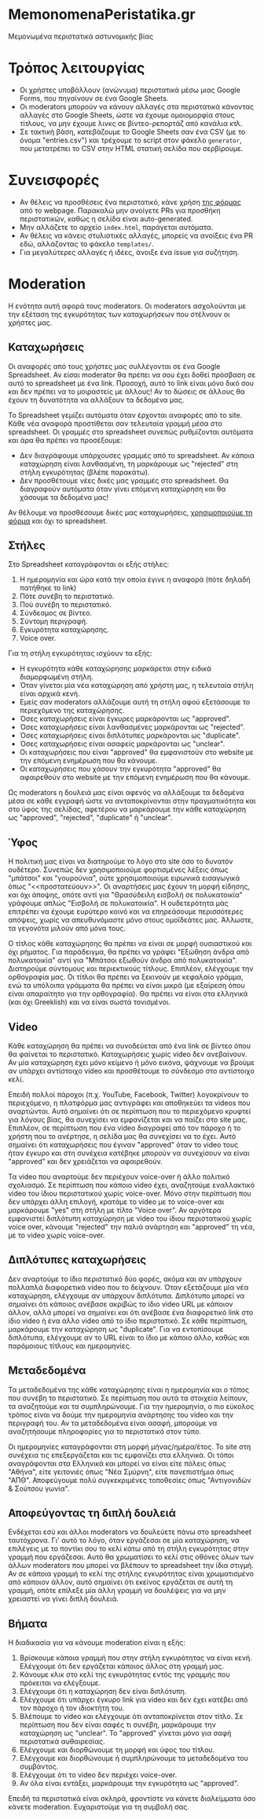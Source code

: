 # MemonomenaPeristatika.gr
Μεμονωμένα περιστατικά αστυνομικής βίας

# Τρόπος λειτουργίας
* Οι χρήστες υποβάλλουν (ανώνυμα) περιστατικά μέσω μιας Google Forms, που πηγαίνουν σε ένα Google Sheets.
* Οι moderators μπορούν να κάνουν αλλαγές στα περιστατικά κάνοντας αλλαγές στο Google Sheets, ώστε να έχουμε ομοιομορφία στους τίτλους, να μην έχουμε λινκς σε βίντεο-ρεπορτάζ από κανάλια κτλ.
* Σε τακτική βάση, κατεβάζουμε το Google Sheets σαν ένα CSV (με το όνομα "entries.csv") και τρέχουμε το script στον φάκελο `generator`, που μετατρέπει το CSV στην HTML στατική σελίδα που σερβίρουμε.

# Συνεισφορές
* Αν θέλεις να προσθέσεις ένα περιστατικό, κάνε χρήση [της φόρμας](https://forms.gle/cNgRuEyUQWDPr4rr8) από το webpage. Παρακαλώ μην ανοίγετε PRs για προσθήκη περιστατικών, καθώς η σελίδα είναι auto-generated.
* Μην αλλάζετε το αρχείο `index.html`, παράγεται αυτόματα.
* Αν θέλεις να κάνεις στυλιστικές αλλαγές, μπορείς να ανοίξεις ένα PR εδώ, αλλάζοντας το φάκελο `templates/`.
* Για μεγαλύτερες αλλαγές ή ιδέες, άνοιξε ένα issue για συζήτηση.

# Moderation
Η ενότητα αυτή αφορά τους moderators. Οι moderators ασχολούνται με την εξέταση της εγκυρότητας των καταχωρήσεων που στέλνουν οι χρήστες μας.

## Καταχωρήσεις
Οι αναφορές από τους χρήστες μας συλλέγονται σε ένα Google Spreadsheet. Αν είσαι moderator θα πρέπει να σου έχει δοθεί πρόσβαση
σε αυτό το spreadsheet με ένα link. Προσοχή, αυτό το link είναι μόνο δικό σου και δεν πρέπει να το μοιραστείς με άλλους! Αν το
δώσεις σε άλλους θα έχουν τη δυνατότητα να αλλάξουν τα δεδομένα μας.

Το Spreadsheet γεμίζει αυτόματα όταν έρχονται αναφορές από το site. Κάθε νέα αναφορά προστίθεται σαν τελευταία γραμμή μέσα στο
spreadsheet. Οι γραμμές στο spreadsheet συνεπώς ρυθμίζονται αυτόματα και άρα θα πρέπει να προσέξουμε:

* Δεν διαγράφουμε υπάρχουσες γραμμές από το spreadsheet. Αν κάποια καταχώρηση είναι λανθασμένη, τη μαρκάρουμε ως "rejected" στη στήλη εγκυρότητας (βλέπε παρακάτω).
* Δεν προσθέτουμε νέες δικές μας γραμμές στο spreadsheet. Θα διαγραφούν αυτόματα όταν γίνει επόμενη καταχώρηση και θα χάσουμε τα δεδομένα μας!

Αν θέλουμε να προσθέσουμε δικές μας καταχωρήσεις, [χρησιμοποιούμε τη φόρμα](https://forms.gle/cNgRuEyUQWDPr4rr8) και όχι το spreadsheet.

## Στήλες

Στο Spreadsheet καταγράφονται οι εξής στήλες:

1. Η ημερομηνία και ώρα κατά την οποία έγινε η αναφορά (πότε δηλαδή πατήθηκε το link)
2. Πότε συνέβη το περιστατικό.
3. Πού συνέβη το περιστατικό.
4. Σύνδεσμος σε βίντεο.
5. Σύντομη περιγραφή.
6. Εγκυρότητα καταχώρησης.
7. Voice over.

Για τη στήλη εγκυρότητας ισχύουν τα εξής:

* Η εγκυρότητα κάθε καταχώρησης μαρκάρεται στην ειδικά διαμορφωμένη στήλη.
* Όταν γίνεται μία νέα καταχώρηση από χρήστη μας, η τελευταία στήλη είναι αρχικά κενή.
* Εμείς σαν moderators αλλάζουμε αυτή τη στήλη αφού εξετάσουμε το περιεχόμενο της καταχώρησης.
* Όσες καταχωρήσεις είναι έγκυρες μαρκάρονται ως "approved".
* Όσες καταχωρήσεις είναι λανθασμένες μαρκάρονται ως "rejected".
* Όσες καταχωρήσεις είναι διπλότυπες μαρκάρονται ως "duplicate".
* Όσες καταχωρήσεις είναι ασαφείς μαρκάρονται ως "unclear".
* Οι καταχωρήσεις που είναι "approved" θα εμφανιστούν στο website με την επόμενη ενημέρωση που θα κάνουμε.
* Οι καταχωρήσεις που χάσουν την εγκυρότητα "approved" θα αφαιρεθούν στο website με την επόμενη ενημέρωση που θα κάνουμε.

Ως moderators η δουλειά μας είναι αφενός να αλλάξουμε τα δεδομένα μέσα σε κάθε εγγραφή ώστε να ανταποκρίνονται στην πραγματικότητα και στο ύφος της σελίδας, αφετέρου να μαρκάρουμε την κάθε καταχώρηση ως "approved", "rejected", "duplicate" ή "unclear".

## Ύφος
Η πολιτική μας είναι να διατηρούμε το λόγο στο site όσο το δυνατόν ουδέτερο. Συνεπώς δεν χρησιμοποιούμε φορτισμένες λέξεις όπως "μπάτσοι" και "γουρούνια", ούτε χρησιμοποιούμε ειρωνικά εισαγωγικά όπως "<<προστατεύουν>>". Οι αναρτήσεις μας έχουν τη μορφή είδησης, και όχι άποψης, οπότε αντί για "Θρασύδειλη εισβολή σε πολυκατοικία" γράφουμε απλώς "Εισβολή σε πολυκατοικία". Η ουδετερότητα μάς επιτρέπει να έχουμε ευρύτερο κοινό και να επηρεάσουμε περισσότερες απόψεις, χωρίς να απευθυνόμαστε μόνο στους ομοϊδεάτες μας. Άλλωστε, τα γεγονότα μιλούν από μόνα τους.

Ο τίτλος κάθε καταχώρησης θα πρέπει να είναι σε μορφή ουσιαστικού και όχι ρήματος. Για παράδειγμα, θα πρέπει να γράφει "Εξώθηση άνδρα από πολυκατοικία" αντί για "Μπάτσοι εξωθούν άνδρα από πολυκατοικία". Διατηρούμε σύντομους και περιεκτικούς τίτλους. Επιπλέον, ελέγχουμε την ορθογραφία μας. Οι τίτλοι θα πρέπει να ξεκινούν με κεφαλαίο γράμμα, ενώ τα υπόλοιπα γράμματα θα πρέπει να είναι μικρά (με εξαίρεση όπου είναι απαραίτητο για την ορθογραφία). Θα πρέπει να είναι στα ελληνικά (και όχι Greeklish) και να είναι σωστά τονισμένοι.

## Video
Κάθε καταχώρηση θα πρέπει να συνοδεύεται από ένα link σε βίντεο όπου θα φαίνεται το περιστατικό. Καταχωρήσεις χωρίς video δεν ανεβαίνουν. Αν μία καταχώρηση έχει μόνο κείμενο ή μόνο εικόνα, ψάχνουμε να βρούμε αν υπάρχει αντίστοιχο video και προσθέτουμε το σύνδεσμο στο αντίστοιχο κελί.

Επειδή πολλοί πάροχοι (π.χ. YouTube, Facebook, Twitter) λογοκρίνουν το περιεχόμενο, η πλατφόρμα μας αντιγράφει και αποθηκεύει τα videos που αναρτώνται. Αυτό σημαίνει ότι σε περίπτωση που το περιεχόμενο κρυφτεί για λόγους βίας, θα συνεχίσει να εμφανίζεται και να παίζει στο site μας. Επιπλέον, σε περίπτωση που ένα video διαγραφεί από τον πάροχο ή το χρήστη που το ανέρτησε, η σελίδα μας θα συνεχίσει να το έχει. Αυτό σημαίνει ότι καταχωρήσεις που έγιναν "approved" όταν το video τους ήταν έγκυρο και στη συνέχεια κατέβηκε μπορούν να συνεχίσουν να είναι "approved" και δεν χρειάζεται να αφαιρεθούν.

Τα video που αναρτούμε δεν περιέχουν voice-over ή άλλο πολιτικό σχολιασμό. Σε περίπτωση που κάποιο video έχει, αναζητούμε εναλλακτικό video του ίδιου περιστατικού χωρίς voice-over. Μόνο στην περίπτωση που δεν υπάρχει άλλη επιλογή, κρατάμε το video με το voice-over και μαρκάρουμε "yes" στη στήλη με τίλτο "Voice over". Αν αργότερα εμφανιστεί διπλότυπη καταχώρηση με video του ίδιου περιστατικού χωρίς voice over, κάνουμε "rejected" την παλιά ανάρτηση και "approved" τη νέα, με το video χωρίς voice-over.

## Διπλότυπες καταχωρήσεις
Δεν αναρτούμε το ίδιο περιστατικό δύο φορές, ακόμα και αν υπάρχουν πολλαπλά διαφορετικά video που το δείχνουν. Όταν εξετάζουμε μία νέα καταχώρηση, ελέγχουμε αν υπάρχουν διπλότυπα. Διπλότυπο μπορεί να σημαίνει ότι κάποιος ανέβασε ακριβώς το ίδιο video URL με κάποιον άλλον, αλλά μπορεί να σημαίνει και ότι ανέβασε ένα διαφορετικό link στο ίδιο video ή ένα άλλο video από το ίδιο περιστατικό. Σε κάθε περίπτωση, μαρκάρουμε την καταχώρηση ως "duplicate". Για να εντοπίσουμε διπλότυπα, ελέγχουμε αν το URL είναι το ίδιο με κάποιο άλλο, καθώς και παρόμοιους τίτλους και ημερομηνίες.

## Μεταδεδομένα
Τα μεταδεδομένα της κάθε καταχώρησης είναι η ημερομηνία και ο τόπος που συνέβη το περιστατικό. Σε περίπτωση που αυτά τα στοιχεία λείπουν, τα αναζητούμε και τα συμπληρώνουμε. Για την ημερομηνία, ο πιο εύκολος τρόπος είναι να δούμε την ημερομηνία ανάρτησης του video και την περιγραφή του. Αν τα μεταδεδομένα είναι ασαφή, μπορούμε να αναζητήσουμε πληροφορίες για το περιστατικό στον τύπο.

Οι ημερομηνίες καταγράφονται στη μορφή μήνας/ημέρα/έτος. Το site στη συνέχεια τις επεξεργάζεται και τις εμφανίζει στα ελληνικά. Οι τόποι αναγράφονται στα Ελληνικά και μπορεί να είναι είτε πόλεις όπως "Αθήνα", είτε γειτονιές όπως "Νέα Σμύρνη", είτε πανεπιστήμια όπως "ΑΠΘ". Αποφεύγουμε πολύ συγκεκριμένες τοποθεσίες όπως "Αντιγονιδών & Σούτσου γωνία".

## Αποφεύγοντας τη διπλή δουλειά
Ενδέχεται εσύ και άλλοι moderators να δουλεύετε πάνω στο spreadsheet ταυτόχρονα. Γι' αυτό το λόγο, όταν εργάζεσαι σε μία καταχώρηση, να επιλέγεις με το ποντίκι σου το κελί κάτω από τη στήλη εγκυρότητας στην γραμμή που εργάζεσαι. Αυτό θα χρωματίσει το κελί στις οθόνες όλων των άλλων moderators που μπορεί να βλέπουν το spreadsheet την ίδια στιγμή. Αν σε κάποια γραμμή το κελί της στήλης εγκυρότητας είναι χρωματισμένο από κάποιον άλλον, αυτό σημαίνει ότι εκείνος εργάζεται σε αυτή τη γραμμή, οπότε επίλεξε μία άλλη γραμμή να δουλέψεις για να μην χρειαστεί να γίνει διπλή δουλειά.

## Βήματα
Η διαδικασία για να κάνουμε moderation είναι η εξής:

1. Βρίσκουμε κάποια γραμμή που στην στήλη εγκυρότητας να είναι κενή. Ελέγχουμε ότι δεν εργάζεται κάποιος άλλος στη γραμμή μας.
2. Κάνουμε κλικ στο κελί της εγκυρότητας εντός της γραμμής που πρόκειται να ελέγξουμε.
3. Ελέγχουμε ότι η καταχώρηση δεν είναι διπλότυπη.
4. Ελέγχουμε ότι υπάρχει έγκυρο link για video και δεν έχει κατέβει από τον πάροχο ή τον ιδιοκτήτη του.
5. Βλέπουμε το video και ελέγχουμε ότι ανταποκρίνεται στον τίτλο. Σε περίπτωση που δεν είναι σαφές τι συνέβη, μαρκάρουμε την καταχώρηση ως "unclear". Το "approved" γίνεται μόνο για σαφή περιστατικά αυθαιρεσίας.
6. Ελέγχουμε και διορθώνουμε τη μορφή και ύφος του τίτλου.
7. Ελέγχουμε και διορθώνουμε ή συμπληρώνουμε τα μεταδεδομένα του συμβάντος.
8. Ελέγχουμε ότι το video δεν περιέχει voice-over.
9. Αν όλα είναι εντάξει, μαρκάρουμε την εγκυρότητα ως "approved".

Επειδή τα περιστατικά είναι σκληρά, φροντίστε να κάνετε διαλείμματα όσο κάνετε moderation. Ευχαριστούμε για τη συμβολή σας.
